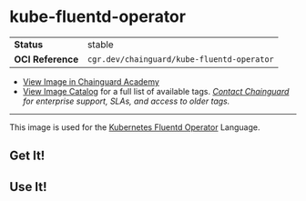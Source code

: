 <!--monopod:start-->
# kube-fluentd-operator
| | |
| - | - |
| **Status** | stable |
| **OCI Reference** | `cgr.dev/chainguard/kube-fluentd-operator` |


* [View Image in Chainguard Academy](https://edu.chainguard.dev/chainguard/chainguard-images/reference/kube-fluentd-operator/overview/)
* [View Image Catalog](https://console.enforce.dev/images/catalog) for a full list of available tags.
*[Contact Chainguard](https://www.chainguard.dev/chainguard-images) for enterprise support, SLAs, and access to older tags.*

---
<!--monopod:end-->

This image is used for the [Kubernetes Fluentd Operator](https://www.cedarpolicy.com/en) Language.


## Get It!

## Use It!


